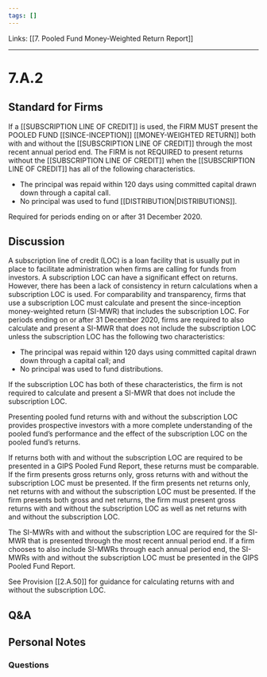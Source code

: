 ```yaml
---
tags: []
---
```

Links: [[7. Pooled Fund Money-Weighted Return Report]]
___
# 7.A.2
## Standard for Firms
If a [[SUBSCRIPTION LINE OF CREDIT]] is used, the FIRM MUST present the POOLED FUND [[SINCE-INCEPTION]] [[MONEY-WEIGHTED RETURN]] both with and without the [[SUBSCRIPTION LINE OF CREDIT]] through the most recent annual period end. The FIRM is not REQUIRED to present returns without the [[SUBSCRIPTION LINE OF CREDIT]] when the [[SUBSCRIPTION LINE OF CREDIT]] has all of the following characteristics.
- The principal was repaid within 120 days using committed capital drawn down through a capital call.
- No principal was used to fund [[DISTRIBUTION|DISTRIBUTIONS]].

Required for periods ending on or after 31 December 2020.
## Discussion
A subscription line of credit (LOC) is a loan facility that is usually put in place to facilitate administration when firms are calling for funds from investors. A subscription LOC can have a significant effect on returns. However, there has been a lack of consistency in return calculations when a subscription LOC is used. For comparability and transparency, firms that use a subscription LOC must calculate and present the since-inception money-weighted return (SI-MWR) that includes the subscription LOC. For periods ending on or after 31 December 2020, firms are required to also calculate and present a SI-MWR that does not include the subscription LOC unless the subscription LOC has the following two characteristics:
- The principal was repaid within 120 days using committed capital drawn down through a capital call; and
- No principal was used to fund distributions.

If the subscription LOC has both of these characteristics, the firm is not required to calculate and present a SI-MWR that does not include the subscription LOC.

Presenting pooled fund returns with and without the subscription LOC provides prospective investors with a more complete understanding of the pooled fund’s performance and the effect of the subscription LOC on the pooled fund’s returns.

If returns both with and without the subscription LOC are required to be presented in a GIPS Pooled Fund Report, these returns must be comparable. If the firm presents gross returns only, gross returns with and without the subscription LOC must be presented. If the firm presents net returns only, net returns with and without the subscription LOC must be presented. If the firm presents both gross and net returns, the firm must present gross returns with and without the subscription LOC as well as net returns with and without the subscription LOC.

The SI-MWRs with and without the subscription LOC are required for the SI-MWR that is presented through the most recent annual period end. If a firm chooses to also include SI-MWRs through each annual period end, the SI-MWRs with and without the subscription LOC must be presented in the GIPS Pooled Fund Report.

See Provision [[2.A.50]] for guidance for calculating returns with and without the subscription LOC.
## Q&A

## Personal Notes

### Questions